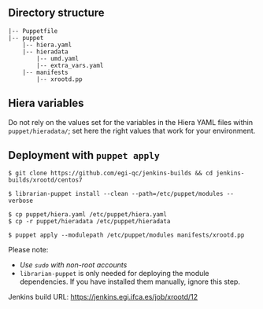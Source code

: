 ## Directory structure

    |-- Puppetfile
    |-- puppet
        |-- hiera.yaml
        |-- hieradata
            |-- umd.yaml
            |-- extra_vars.yaml
        |-- manifests
            |-- xrootd.pp

## Hiera variables

Do not rely on the values set for the variables in the Hiera YAML files 
within `puppet/hieradata/`; set here the right values that work for your
environment.

## Deployment with `puppet apply`

    $ git clone https://github.com/egi-qc/jenkins-builds && cd jenkins-builds/xrootd/centos7
    
    $ librarian-puppet install --clean --path=/etc/puppet/modules --verbose
    
    $ cp puppet/hiera.yaml /etc/puppet/hiera.yaml
    $ cp -r puppet/hieradata /etc/puppet/hieradata
    
    $ puppet apply --modulepath /etc/puppet/modules manifests/xrootd.pp

Please note:
  - _Use `sudo` with non-root accounts_
  - `librarian-puppet` is only needed for deploying the module dependencies. If you
    have installed them manually, ignore this step.


Jenkins build URL: https://jenkins.egi.ifca.es/job/xrootd/12
